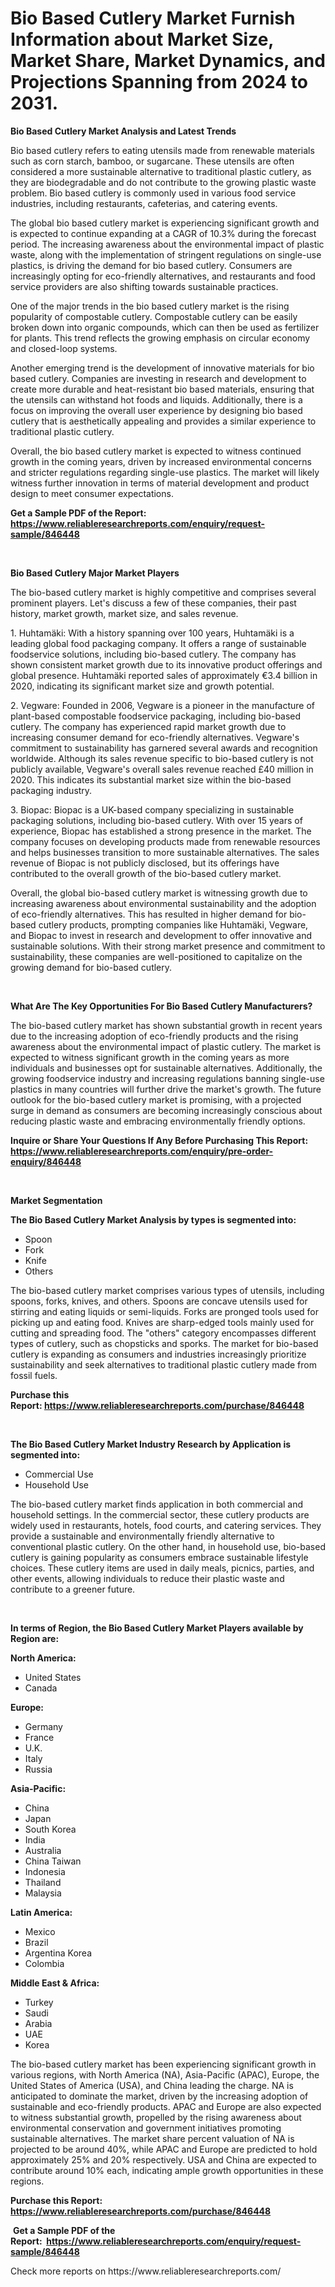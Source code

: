 <p><h1>Bio Based Cutlery Market Furnish Information about Market Size, Market Share, Market Dynamics, and Projections Spanning from 2024 to 2031.</h1></p><p><strong>Bio Based Cutlery Market Analysis and Latest Trends</strong></p>
<p><p>Bio based cutlery refers to eating utensils made from renewable materials such as corn starch, bamboo, or sugarcane. These utensils are often considered a more sustainable alternative to traditional plastic cutlery, as they are biodegradable and do not contribute to the growing plastic waste problem. Bio based cutlery is commonly used in various food service industries, including restaurants, cafeterias, and catering events.</p><p>The global bio based cutlery market is experiencing significant growth and is expected to continue expanding at a CAGR of 10.3% during the forecast period. The increasing awareness about the environmental impact of plastic waste, along with the implementation of stringent regulations on single-use plastics, is driving the demand for bio based cutlery. Consumers are increasingly opting for eco-friendly alternatives, and restaurants and food service providers are also shifting towards sustainable practices.</p><p>One of the major trends in the bio based cutlery market is the rising popularity of compostable cutlery. Compostable cutlery can be easily broken down into organic compounds, which can then be used as fertilizer for plants. This trend reflects the growing emphasis on circular economy and closed-loop systems.</p><p>Another emerging trend is the development of innovative materials for bio based cutlery. Companies are investing in research and development to create more durable and heat-resistant bio based materials, ensuring that the utensils can withstand hot foods and liquids. Additionally, there is a focus on improving the overall user experience by designing bio based cutlery that is aesthetically appealing and provides a similar experience to traditional plastic cutlery.</p><p>Overall, the bio based cutlery market is expected to witness continued growth in the coming years, driven by increased environmental concerns and stricter regulations regarding single-use plastics. The market will likely witness further innovation in terms of material development and product design to meet consumer expectations.</p></p>
<p><strong>Get a Sample PDF of the Report:&nbsp; <a href="https://www.reliableresearchreports.com/enquiry/request-sample/846448">https://www.reliableresearchreports.com/enquiry/request-sample/846448</a></strong></p>
<p>&nbsp;</p>
<p><strong>Bio Based Cutlery Major Market Players</strong></p>
<p><p>The bio-based cutlery market is highly competitive and comprises several prominent players. Let's discuss a few of these companies, their past history, market growth, market size, and sales revenue.</p><p>1. Huhtamäki: With a history spanning over 100 years, Huhtamäki is a leading global food packaging company. It offers a range of sustainable foodservice solutions, including bio-based cutlery. The company has shown consistent market growth due to its innovative product offerings and global presence. Huhtamäki reported sales of approximately €3.4 billion in 2020, indicating its significant market size and growth potential.</p><p>2. Vegware: Founded in 2006, Vegware is a pioneer in the manufacture of plant-based compostable foodservice packaging, including bio-based cutlery. The company has experienced rapid market growth due to increasing consumer demand for eco-friendly alternatives. Vegware's commitment to sustainability has garnered several awards and recognition worldwide. Although its sales revenue specific to bio-based cutlery is not publicly available, Vegware's overall sales revenue reached £40 million in 2020. This indicates its substantial market size within the bio-based packaging industry.</p><p>3. Biopac: Biopac is a UK-based company specializing in sustainable packaging solutions, including bio-based cutlery. With over 15 years of experience, Biopac has established a strong presence in the market. The company focuses on developing products made from renewable resources and helps businesses transition to more sustainable alternatives. The sales revenue of Biopac is not publicly disclosed, but its offerings have contributed to the overall growth of the bio-based cutlery market.</p><p>Overall, the global bio-based cutlery market is witnessing growth due to increasing awareness about environmental sustainability and the adoption of eco-friendly alternatives. This has resulted in higher demand for bio-based cutlery products, prompting companies like Huhtamäki, Vegware, and Biopac to invest in research and development to offer innovative and sustainable solutions. With their strong market presence and commitment to sustainability, these companies are well-positioned to capitalize on the growing demand for bio-based cutlery.</p></p>
<p>&nbsp;</p>
<p><strong>What Are The Key Opportunities For Bio Based Cutlery Manufacturers?</strong></p>
<p><p>The bio-based cutlery market has shown substantial growth in recent years due to the increasing adoption of eco-friendly products and the rising awareness about the environmental impact of plastic cutlery. The market is expected to witness significant growth in the coming years as more individuals and businesses opt for sustainable alternatives. Additionally, the growing foodservice industry and increasing regulations banning single-use plastics in many countries will further drive the market's growth. The future outlook for the bio-based cutlery market is promising, with a projected surge in demand as consumers are becoming increasingly conscious about reducing plastic waste and embracing environmentally friendly options.</p></p>
<p><strong>Inquire or Share Your Questions If Any Before Purchasing This Report: <a href="https://www.reliableresearchreports.com/enquiry/pre-order-enquiry/846448">https://www.reliableresearchreports.com/enquiry/pre-order-enquiry/846448</a></strong></p>
<p>&nbsp;</p>
<p><strong>Market Segmentation</strong></p>
<p><strong>The Bio Based Cutlery Market Analysis by types is segmented into:</strong></p>
<p><ul><li>Spoon</li><li>Fork</li><li>Knife</li><li>Others</li></ul></p>
<p><p>The bio-based cutlery market comprises various types of utensils, including spoons, forks, knives, and others. Spoons are concave utensils used for stirring and eating liquids or semi-liquids. Forks are pronged tools used for picking up and eating food. Knives are sharp-edged tools mainly used for cutting and spreading food. The "others" category encompasses different types of cutlery, such as chopsticks and sporks. The market for bio-based cutlery is expanding as consumers and industries increasingly prioritize sustainability and seek alternatives to traditional plastic cutlery made from fossil fuels.</p></p>
<p><strong>Purchase this Report:&nbsp;<a href="https://www.reliableresearchreports.com/purchase/846448">https://www.reliableresearchreports.com/purchase/846448</a></strong></p>
<p>&nbsp;</p>
<p><strong>The Bio Based Cutlery Market Industry Research by Application is segmented into:</strong></p>
<p><ul><li>Commercial Use</li><li>Household Use</li></ul></p>
<p><p>The bio-based cutlery market finds application in both commercial and household settings. In the commercial sector, these cutlery products are widely used in restaurants, hotels, food courts, and catering services. They provide a sustainable and environmentally friendly alternative to conventional plastic cutlery. On the other hand, in household use, bio-based cutlery is gaining popularity as consumers embrace sustainable lifestyle choices. These cutlery items are used in daily meals, picnics, parties, and other events, allowing individuals to reduce their plastic waste and contribute to a greener future.</p></p>
<p>&nbsp;</p>
<p><strong>In terms of Region, the Bio Based Cutlery Market Players available by Region are:</strong></p>
<p>
    <p> <strong> North America: </strong>
        <ul>
            <li>United States</li>
            <li>Canada</li>
        </ul>
        </p> 
    <p> <strong> Europe: </strong>
        <ul>
            <li>Germany</li>
            <li>France</li>
            <li>U.K.</li>
            <li>Italy</li>
            <li>Russia</li>
        </ul>
        </p> 
    <p> <strong> Asia-Pacific: </strong>
        <ul>
            <li>China</li>
            <li>Japan</li>
            <li>South Korea</li>
            <li>India</li>
            <li>Australia</li>
            <li>China Taiwan</li>
            <li>Indonesia</li>
            <li>Thailand</li>
            <li>Malaysia</li>
        </ul>
        </p> 
    <p> <strong> Latin America: </strong>
        <ul>
            <li>Mexico</li>
            <li>Brazil</li>
            <li>Argentina Korea</li>
            <li>Colombia</li>
        </ul>
        </p> 
    <p> <strong> Middle East & Africa: </strong>
        <ul>
            <li>Turkey</li>
            <li>Saudi</li>
            <li>Arabia</li>
            <li>UAE</li>
            <li>Korea</li>
        </ul>
    </p>
    </p>
<p><p>The bio-based cutlery market has been experiencing significant growth in various regions, with North America (NA), Asia-Pacific (APAC), Europe, the United States of America (USA), and China leading the charge. NA is anticipated to dominate the market, driven by the increasing adoption of sustainable and eco-friendly products. APAC and Europe are also expected to witness substantial growth, propelled by the rising awareness about environmental conservation and government initiatives promoting sustainable alternatives. The market share percent valuation of NA is projected to be around 40%, while APAC and Europe are predicted to hold approximately 25% and 20% respectively. USA and China are expected to contribute around 10% each, indicating ample growth opportunities in these regions.</p></p>
<p><strong>Purchase this Report: <a href="https://www.reliableresearchreports.com/purchase/846448">https://www.reliableresearchreports.com/purchase/846448</a></strong></p>
<p>&nbsp;<strong>Get a Sample PDF of the Report:&nbsp;&nbsp;<a href="https://www.reliableresearchreports.com/enquiry/request-sample/846448">https://www.reliableresearchreports.com/enquiry/request-sample/846448</a></strong></p>
<p><strong></strong></p>
<p>Check more reports on https://www.reliableresearchreports.com/</p>